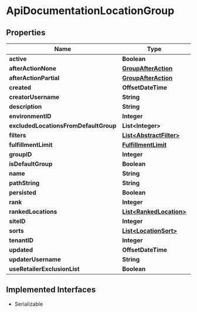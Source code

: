 

# ApiDocumentationLocationGroup


## Properties

| Name | Type | Description | Notes |
|------------ | ------------- | ------------- | -------------|
|**active** | **Boolean** |  |  [optional] |
|**afterActionNone** | [**GroupAfterAction**](GroupAfterAction.md) |  |  [optional] |
|**afterActionPartial** | [**GroupAfterAction**](GroupAfterAction.md) |  |  [optional] |
|**created** | **OffsetDateTime** |  |  [optional] |
|**creatorUsername** | **String** |  |  [optional] |
|**description** | **String** |  |  [optional] |
|**environmentID** | **Integer** |  |  [optional] |
|**excludedLocationsFromDefaultGroup** | **List&lt;Integer&gt;** |  |  [optional] |
|**filters** | [**List&lt;AbstractFilter&gt;**](AbstractFilter.md) |  |  [optional] |
|**fulfillmentLimit** | [**FulfillmentLimit**](FulfillmentLimit.md) |  |  [optional] |
|**groupID** | **Integer** |  |  [optional] |
|**isDefaultGroup** | **Boolean** |  |  [optional] |
|**name** | **String** |  |  [optional] |
|**pathString** | **String** |  |  [optional] |
|**persisted** | **Boolean** |  |  [optional] |
|**rank** | **Integer** |  |  [optional] |
|**rankedLocations** | [**List&lt;RankedLocation&gt;**](RankedLocation.md) |  |  [optional] |
|**siteID** | **Integer** |  |  [optional] |
|**sorts** | [**List&lt;LocationSort&gt;**](LocationSort.md) |  |  [optional] |
|**tenantID** | **Integer** |  |  [optional] |
|**updated** | **OffsetDateTime** |  |  [optional] |
|**updaterUsername** | **String** |  |  [optional] |
|**useRetailerExclusionList** | **Boolean** |  |  [optional] |


## Implemented Interfaces

* Serializable


